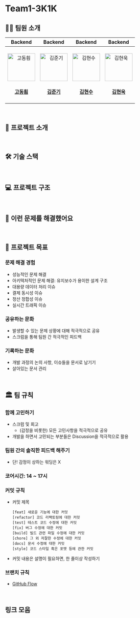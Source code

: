 # Team1-3K1K

## 🧑‍💻 팀원 소개
|                                                                                    Backend                                                                                     |                                                                                        Backend                                                                                         |                                                                                        Backend                                                                                         |                                                                                        Backend                                                                                         |
|:------------------------------------------------------------------------------------------------------------------------------------------------------------------------------:|:--------------------------------------------------------------------------------------------------------------------------------------------------------------------------------------:|:--------------------------------------------------------------------------------------------------------------------------------------------------------------------------------------:|:--------------------------------------------------------------------------------------------------------------------------------------------------------------------------------------:|
| <a href="https://github.com/Dr-KoKo"><br/><img src="https://avatars.githubusercontent.com/u/97681286?v=4" width="90px;" height="90px;" alt="고동훤"/><br/><h4><b>고동훤</b></h4></a> | <a href="https://github.com/june-777"><br/><img src="https://avatars.githubusercontent.com/u/68291395?v=4" width="90px;" height="90px;" alt="김준기"/><br/><h4><b>김준기</b></h4></a> | <a href="https://github.com/kimhyun5u"><br/><img src="https://avatars.githubusercontent.com/u/38347891?v=4" width="90px;" height="90px;" alt="김현수"/><br/><h4><b>김현수</b></h4></a> | <a href="https://github.com/Hyeon-Uk"><br/><img src="https://avatars.githubusercontent.com/u/43038815?v=4" width="90px;" height="90px;" alt="김현욱"/><br/><h4><b>김현욱</b></h4></a> |

<br>

## 💬 프로젝트 소개

<br>

## 🛠 기술 스택

<br>

## 💻 프로젝트 구조

<br>

## 🤔 이런 문제를 해결했어요

<br>

## 🏹 프로젝트 목표
### 문제 해결 경험
- 성능적인 문제 해결
- 아키텍처적인 문제 해결: 유지보수가 용이한 설계 구조
- 대용량 데이터 처리 이슈
- 결제 동시성 이슈
- 정산 정합성 이슈
- 실시간 트래픽 이슈

### 공유하는 문화
- 발생할 수 있는 문제 상황에 대해 적극적으로 공유
- 스크럼을 통해 팀원 간 적극적인 피드백

### 기록하는 문화
- 개발 과정의 논의 사항, 이슈들을 문서로 남기기
- 살아있는 문서 관리

<br>

## 🏛️ 팀 규칙
### 함께 고민하기
- 스크럼 및 회고
    - (감정을 비롯한) 모든 고민사항을 적극적으로 공유
- 개발을 하면서 고민되는 부분들은 Discussion을 적극적으로 활용

### 팀원 간의 솔직한 피드백 해주기
- 단! 감정이 상하는 워딩은 X

### 코어시간: 14 ~ 17시

### 커밋 규칙
- 커밋 제목
  ```
  [feat] 새로운 기능에 대한 커밋
  [refactor] 코드 리팩토링에 대한 커밋
  [test] 테스트 코드 수정에 대한 커밋
  [fix] 버그 수정에 대한 커밋
  [build] 빌드 관련 파일 수정에 대한 커밋
  [chore] 그 외 자잘한 수정에 대한 커밋
  [docs] 문서 수정에 대한 커밋
  [style] 코드 스타일 혹은 포맷 등에 관한 커밋
  ```
- 커밋 내용은 설명이 필요하면, 한 줄이상 작성하기

### 브랜치 규칙
- [GitHub Flow](https://docs.aws.amazon.com/prescriptive-guidance/latest/choosing-git-branch-approach/branches-in-a-git-hub-flow-strategy.html)

<br>

## 링크 모음

